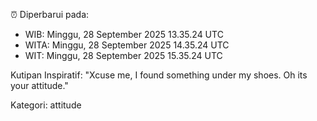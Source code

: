 ⏰ Diperbarui pada:
- WIB: Minggu, 28 September 2025 13.35.24 UTC
- WITA: Minggu, 28 September 2025 14.35.24 UTC
- WIT: Minggu, 28 September 2025 15.35.24 UTC

Kutipan Inspiratif:
"Xcuse me, I found something under my shoes. Oh its your attitude."


Kategori: attitude

